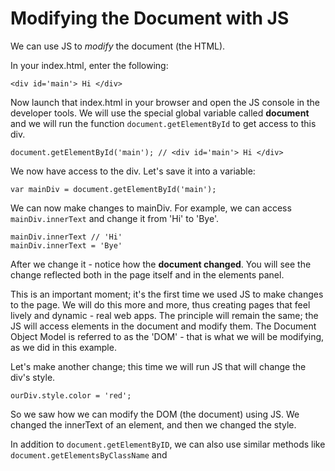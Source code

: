 # Modifying the Document with JS 

We can use JS to *modify* the document (the HTML). 

In your index.html, enter the following:

    <div id='main'> Hi </div>

Now launch that index.html in your browser and open the JS console in the developer tools. We will use the special global variable called **document** and we will run the function ``document.getElementById`` to get access to this div.

    document.getElementById('main'); // <div id='main'> Hi </div>

We now have access to the div. Let's save it into a variable:

    var mainDiv = document.getElementById('main');

We can now make changes to mainDiv. For example, we can access `mainDiv.innerText` and change it from 'Hi' to 'Bye'.

    mainDiv.innerText // 'Hi'
    mainDiv.innerText = 'Bye' 

After we change it - notice how the **document changed**. You will see the change reflected both in the page itself and in the elements panel. 

This is an important moment; it's the first time we used JS to make changes to the page. We will do this more and more, thus creating pages that feel lively and dynamic - real web apps. The principle will remain the same; the JS will access elements in the document and modify them. The Document Object Model is referred to as the 'DOM' - that is what we will be modifying, as we did in this example. 

Let's make another change; this time we will run JS that will change the div's style.

    ourDiv.style.color = 'red';

So we saw how we can modify the DOM (the document) using JS. We changed the innerText of an element, and then we changed the style. 

In addition to `document.getElementByID`, we can also use similar methods like `document.getElementsByClassName` and 